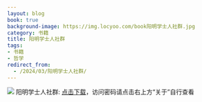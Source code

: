 ```yaml
---
layout: blog
book: true
background-image: https://img.locyoo.com/book阳明学士人社群.jpg
category: 书籍
title: 阳明学士人社群
tags:
- 书籍
- 哲学
redirect_from:
  - /2024/03/阳明学士人社群/
---
```

![](https://img.locyoo.com/book阳明学士人社群.jpg)
阳明学士人社群: <a name = "ref1" href="https://url18.ctfile.com/f/50983618-1269466900-f2c220?p=3619">点击下载</a>，访问密码请点击右上方“关于”自行查看